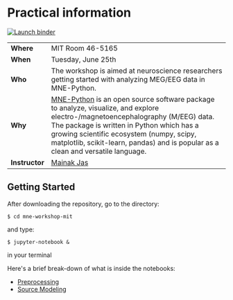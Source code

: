 # Practical information

[![Launch binder](https://mybinder.org/badge_logo.svg)](https://mybinder.org/v2/gh/jasmainak/mne-binder/master?urlpath=git-pull%3Frepo%3Dhttps%253A%252F%252Fgithub.com%252Fjasmainak%252Fmne-workshop-mit%26urlpath%3Dlab%252Ftree%252Fmne-workshop-mit%252Fraw_to_evoked.ipynb%26branch%3Dmaster)

||   |
|:------|:------|
| **Where**      | MIT Room 46-5165 |
| **When**       | Tuesday, June 25th   |
| **Who**        | The workshop is aimed at neuroscience researchers getting started with analyzing MEG/EEG data in MNE-Python.|
| **Why**        | [MNE-Python](https://martinos.org/mne/stable/index.html) is an open source software package to analyze, visualize, and explore electro-/magnetoencephalography (M/EEG) data. The package is written in Python which has a growing scientific ecosystem (numpy, scipy, matplotlib, scikit-learn, pandas) and is popular as a clean and versatile language.|
| **Instructor** | [Mainak Jas](http://jasmainak.github.io/) |

Getting Started
---------------

After downloading the repository, go to the directory:

    $ cd mne-workshop-mit

and type:

    $ jupyter-notebook &

in your terminal

Here's a brief break-down of what is inside the notebooks:
* [Preprocessing](preprocessing/readme.md)
* [Source Modeling](evoked_to_stc/readme.md)
